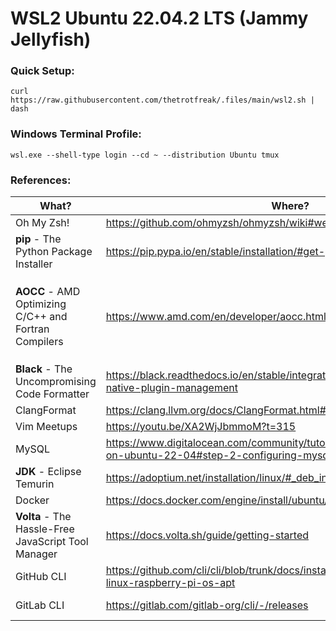 # WSL2 Ubuntu 22.04.2 LTS (Jammy Jellyfish)
### Quick Setup:
```console
curl https://raw.githubusercontent.com/thetrotfreak/.files/main/wsl2.sh | dash
```
### Windows Terminal Profile:

```console
wsl.exe --shell-type login --cd ~ --distribution Ubuntu tmux
```
### References:
|What?|Where?|Note!|
|---|---|---|
|Oh My Zsh!|https://github.com/ohmyzsh/ohmyzsh/wiki#welcome-to-oh-my-zsh|
|**pip** - The Python Package Installer|https://pip.pypa.io/en/stable/installation/#get-pip-py|
|**AOCC** - AMD Optimizing C/C++ and Fortran Compilers|https://www.amd.com/en/developer/aocc.html|`curl` [*this*](https://download.amd.com/developer/eula/aocc-compiler/aocc-compiler-4.0.0_1_amd64.deb) directly to avoid the **EULA**|
|**Black** - The Uncompromising Code Formatter|https://black.readthedocs.io/en/stable/integrations/editors.html#vim-8-native-plugin-management|
|ClangFormat|https://clang.llvm.org/docs/ClangFormat.html#vim-integration|
|Vim Meetups|https://youtu.be/XA2WjJbmmoM?t=315|
|MySQL|https://www.digitalocean.com/community/tutorials/how-to-install-mysql-on-ubuntu-22-04#step-2-configuring-mysql|
|**JDK** - Eclipse Temurin|https://adoptium.net/installation/linux/#_deb_installation_on_debian_or_ubuntu|
|Docker|https://docs.docker.com/engine/install/ubuntu/#install-using-the-repository|
|**Volta** - The Hassle-Free JavaScript Tool Manager|https://docs.volta.sh/guide/getting-started|
|GitHub CLI|https://github.com/cli/cli/blob/trunk/docs/install_linux.md#debian-ubuntu-linux-raspberry-pi-os-apt|Read [this](https://cli.github.com/manual/gh_completion)
|GitLab CLI|https://gitlab.com/gitlab-org/cli/-/releases|Read [this](https://github.com/thetrotfreak/.files/blob/main/glab.md)
